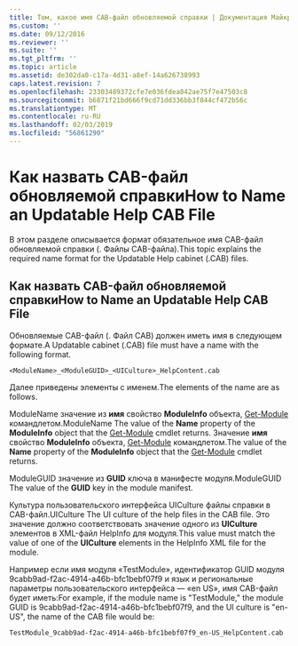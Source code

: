 ```yaml
---
title: Том, какое имя CAB-файл обновляемой справки | Документация Майкрософт
ms.custom: ''
ms.date: 09/12/2016
ms.reviewer: ''
ms.suite: ''
ms.tgt_pltfrm: ''
ms.topic: article
ms.assetid: de302da0-c17a-4d31-a8ef-14a626738993
caps.latest.revision: 7
ms.openlocfilehash: 23303489372cfe7e036fdea842ae75f7e47503c8
ms.sourcegitcommit: b6871f21bd666f9cd71dd336bb3f844cf472b56c
ms.translationtype: MT
ms.contentlocale: ru-RU
ms.lasthandoff: 02/03/2019
ms.locfileid: "56861290"
---
```

# <a name="how-to-name-an-updatable-help-cab-file"></a><span data-ttu-id="14ac8-102">Как назвать CAB-файл обновляемой справки</span><span class="sxs-lookup"><span data-stu-id="14ac8-102">How to Name an Updatable Help CAB File</span></span>

<span data-ttu-id="14ac8-103">В этом разделе описывается формат обязательное имя CAB-файл обновляемой справки (. Файлы CAB-файла).</span><span class="sxs-lookup"><span data-stu-id="14ac8-103">This topic explains the required name format for the Updatable Help cabinet (.CAB) files.</span></span>

## <a name="how-to-name-an-updatable-help-cab-file"></a><span data-ttu-id="14ac8-104">Как назвать CAB-файл обновляемой справки</span><span class="sxs-lookup"><span data-stu-id="14ac8-104">How to Name an Updatable Help CAB File</span></span>

<span data-ttu-id="14ac8-105">Обновляемые CAB-файл (. Файл CAB) должен иметь имя в следующем формате.</span><span class="sxs-lookup"><span data-stu-id="14ac8-105">A Updatable cabinet (.CAB) file must have a name with the following format.</span></span>

`<ModuleName>_<ModuleGUID>_<UICulture>_HelpContent.cab`

<span data-ttu-id="14ac8-106">Далее приведены элементы с именем.</span><span class="sxs-lookup"><span data-stu-id="14ac8-106">The elements of the name are as follows.</span></span>

<span data-ttu-id="14ac8-107">ModuleName значение из **имя** свойство **ModuleInfo** объекта, [Get-Module](/powershell/module/Microsoft.PowerShell.Core/Get-Module) командлетом.</span><span class="sxs-lookup"><span data-stu-id="14ac8-107">ModuleName The value of the **Name** property of the **ModuleInfo** object that the [Get-Module](/powershell/module/Microsoft.PowerShell.Core/Get-Module) cmdlet returns.</span></span>
<span data-ttu-id="14ac8-108">Значение **имя** свойство **ModuleInfo** объекта, [Get-Module](/powershell/module/Microsoft.PowerShell.Core/Get-Module) командлетом.</span><span class="sxs-lookup"><span data-stu-id="14ac8-108">The value of the **Name** property of the **ModuleInfo** object that the [Get-Module](/powershell/module/Microsoft.PowerShell.Core/Get-Module) cmdlet returns.</span></span>

<span data-ttu-id="14ac8-109">ModuleGUID значение из **GUID** ключа в манифесте модуля.</span><span class="sxs-lookup"><span data-stu-id="14ac8-109">ModuleGUID The value of the **GUID** key in the module manifest.</span></span>

<span data-ttu-id="14ac8-110">Культура пользовательского интерфейса UICulture файлы справки в CAB-файл.</span><span class="sxs-lookup"><span data-stu-id="14ac8-110">UICulture The UI culture of the help files in the CAB file.</span></span> <span data-ttu-id="14ac8-111">Это значение должно соответствовать значение одного из **UICulture** элементов в XML-файл HelpInfo для модуля.</span><span class="sxs-lookup"><span data-stu-id="14ac8-111">This value must match the value of one of the **UICulture** elements in the HelpInfo XML file for the module.</span></span>

<span data-ttu-id="14ac8-112">Например если имя модуля «TestModule», идентификатор GUID модуля 9cabb9ad-f2ac-4914-a46b-bfc1bebf07f9 и язык и региональные параметры пользовательского интерфейса — «en US», имя CAB-файл будет иметь:</span><span class="sxs-lookup"><span data-stu-id="14ac8-112">For example, if the module name is "TestModule," the module GUID is 9cabb9ad-f2ac-4914-a46b-bfc1bebf07f9, and the UI culture is "en-US", the name of the CAB file would be:</span></span>

`TestModule_9cabb9ad-f2ac-4914-a46b-bfc1bebf07f9_en-US_HelpContent.cab`